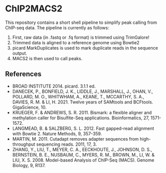 # ChIP2MACS2

This repository contains a short shell pipeline to simplify peak calling from ChIP-seq data. The pipeline is currently as follows: 
1. First, raw data (in .fastq or .fq format) is trimmed using TrimGalore!
2. Trimmed data is aligned to a reference genome using Bowtie2
3. picard MarkDuplicates is used to mark duplicate reads in the sequence output. 
4. MACS2 is then used to call peaks. 

## References
- BROAD INSTITUTE 2014. picard. 3.1.1 ed.
- DANECEK, P., BONFIELD, J. K., LIDDLE, J., MARSHALL, J., OHAN, V., POLLARD, M. O., WHITWHAM, A., KEANE, T., MCCARTHY, S. A., DAVIES, R. M. & LI, H. 2021. Twelve years of SAMtools and BCFtools. GigaScience, 10.
- KRUEGER, F. & ANDREWS, S. R. 2011. Bismark: a flexible aligner and methylation caller for Bisulfite-Seq applications. Bioinformatics, 27, 1571-1572.
- LANGMEAD, B. & SALZBERG, S. L. 2012. Fast gapped-read alignment with Bowtie 2. Nature Methods, 9, 357-359.
- MARTIN, M. 2011. Cutadapt removes adapter sequences from high-throughput sequencing reads. 2011, 17, 3.
- ZHANG, Y., LIU, T., MEYER, C. A., EECKHOUTE, J., JOHNSON, D. S., BERNSTEIN, B. E., NUSBAUM, C., MYERS, R. M., BROWN, M., LI, W. & LIU, X. S. 2008. Model-based Analysis of ChIP-Seq (MACS). Genome Biology, 9, R137.
